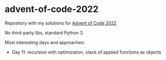 # advent-of-code-2022
Repository with my solutions for [Advent of Code 2022]([https://adventofcode.com/2022)

No third-party libs, standard Python 3. 

Most interesting days and approaches: 
- Day 11: recursion with optimization, stack of applied functions as objects  